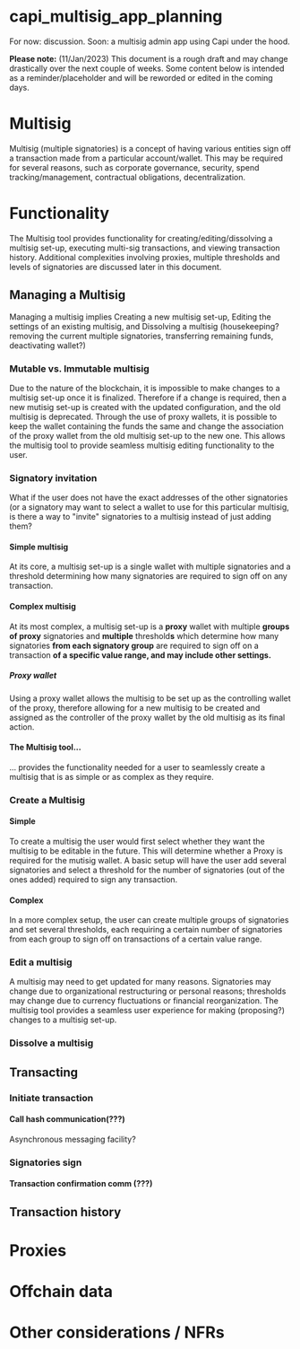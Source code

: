 # capi_multisig_app_planning
For now: discussion. Soon: a multisig admin app using Capi under the hood.

**Please note:** (11/Jan/2023) This document is a rough draft and may change drastically over the next couple of weeks. Some content below is intended as a reminder/placeholder and will be reworded or edited in the coming days. 

# Multisig
Multisig (multiple signatories) is a concept of having various entities sign off a transaction made from a particular account/wallet. This may be required for several reasons, such as corporate governance, security, spend tracking/management, contractual obligations, decentralization.


# Functionality
The Multisig tool provides functionality for creating/editing/dissolving a multisig set-up, executing multi-sig transactions, and viewing transaction history. Additional complexities involving proxies, multiple thresholds and levels of signatories are discussed later in this document.

## Managing a Multisig
Managing a multisig implies Creating a new multisig set-up, Editing the settings of an existing multisig, and Dissolving a multisig (housekeeping? removing the current multiple signatories, transferring remaining funds, deactivating wallet?)

### Mutable vs. Immutable multisig
Due to the nature of the blockchain, it is impossible to make changes to a multisig set-up once it is finalized. Therefore if a change is required, then a new mutisig set-up is created with the updated configuration, and the old multisig is deprecated. Through the use of proxy wallets, it is possible to keep the wallet containing the funds the same and change the association of the proxy wallet from the old multisig set-up to the new one. This allows the multisig tool to provide seamless multisig editing functionality to the user.

### Signatory invitation
What if the user does not have the exact addresses of the other signatories (or a signatory may want to select a wallet to use for this particular multisig, is there a way to "invite" signatories to a multisig instead of just adding them?

#### Simple multisig
At its core, a multisig set-up is a single wallet with multiple signatories and a threshold determining how many signatories are required to sign off on any transaction. 

#### Complex multisig
At its most complex, a multisig set-up is a **proxy** wallet with multiple **groups of proxy** signatories and **multiple** threshold**s** which determine how many signatories **from each signatory group** are required to sign off on a transaction **of a specific value range, and may include other settings.**
##### Proxy wallet
Using a proxy wallet allows the multisig to be set up as the controlling wallet of the proxy, therefore allowing for a new multisig to be created and assigned as the controller of the proxy wallet by the old multisig as its final action.

#### The Multisig tool...
... provides the functionality needed for a user to seamlessly create a multisig that is as simple or as complex as they require.

### Create a Multisig
#### Simple
To create a multisig the user would first select whether they want the multisig to be editable in the future. This will determine whether a Proxy is required for the mutisig wallet. A basic setup will have the user add several signatories and select a threshold for the number of signatories (out of the ones added) required to sign any transaction. 
#### Complex
In a more complex setup, the user can create multiple groups of signatories and set several thresholds, each requiring a certain number of signatories from each group to sign off on transactions of a certain value range. 

### Edit a multisig
A multisig may need to get updated for many reasons. Signatories may change due to organizational restructuring or personal reasons; thresholds may change due to currency fluctuations or financial reorganization. The multisig tool provides a seamless user experience for making (proposing?) changes to a multisig set-up. 

### Dissolve a multisig

## Transacting

### Initiate transaction
#### Call hash communication(???)
Asynchronous messaging facility?

### Signatories sign
#### Transaction confirmation comm (???)

## Transaction history

# Proxies

# Offchain data


# Other considerations / NFRs
